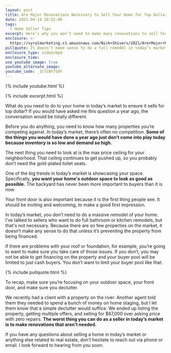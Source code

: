 ```yaml
---
layout: post
title: Are Major Renovations Necessary to Sell Your Home for Top Dollar?
date: 2021-04-14 20:52:00
tags:
  - Home Seller Tips
excerpt: Here’s why you won’t need to make many renovations to sell for top dollar.
enclosure: >-
  https://vyralmarketing.s3.amazonaws.com/Nick+Shivers/2021/Are+Major+Renovations+Necessary+to+Sell+Your+Home+for+Top+Dollar_.mp4
pullquote: It doesn’t make sense to do a full remodel in today’s market.
enclosure_type: video/mp4
enclosure_time:
use_youtube_image: true
youtube_alternate_image:
youtube_code: _ICtCBF7SmY
---
```

{% include youtube.html %}

{% include excerpt.html %}

What do you need to do to your home in today’s market to ensure it sells for top dollar? If you would have asked me this question a year ago, the conversation would be totally different.

Before you do anything, you need to know how many properties you’re competing against. In today’s market, there’s often no competition. **Some of the things you would have done a year ago just don’t come into play today because inventory is so low and demand so high.**

The next thing you need to look at is the max price ceiling for your neighborhood. That ceiling continues to get pushed up, so you probably don’t need the gold-plated toilet seats.

One of the big trends in today’s market is showcasing your space. Specifically, **you want your home's outdoor space to look as good as possible.** The backyard has never been more important to buyers than it is now.

Your front door is also important because it is the first thing people see. It should be inviting and welcoming, to make a good first impression.

In today’s market, you don’t need to do a massive remodel of your home. I’ve talked to sellers who want to do full bathroom or kitchen remodels, but that's not necessary. Because there are so few properties on the market, it doesn’t make any sense to do that unless it’s preventing the property from being financed.&nbsp;

If there are problems with your roof or foundation, for example, you’re going to want to make sure you take care of those issues. If you don’t, you may not be able to get financing on the property and your buyer pool will be limited to just cash buyers. You don’t want to limit your buyer pool like that.

{% include pullquote.html %}

To recap, make sure you’re focusing on your outdoor space, your front door, and make sure you declutter.&nbsp;

We recently had a client with a property on the river. Another agent told them they needed to spend a bunch of money on home staging, but I let them know that a simple declutter would suffice. We ended up listing the property, getting multiple offers, and selling for $67,000 over asking price with zero repairs. **The worst thing you can do as a seller in today’s market is to make renovations that aren't needed.**

If you have any questions about selling a home in today’s market or anything else related to real estate, don’t hesitate to reach out via phone or email. I look forward to hearing from you soon.
